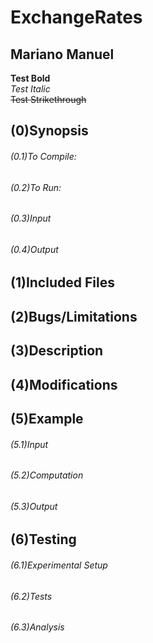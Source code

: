 # ExchangeRates
## Mariano Manuel

**Test Bold**  
*Test Italic*  
~~Test Strikethrough~~  

## (0)Synopsis

######	(0.1)To Compile:
######	(0.2)To Run:
######	(0.3)Input
######	(0.4)Output

## (1)Included Files

## (2)Bugs/Limitations

## (3)Description

## (4)Modifications

## (5)Example

######	(5.1)Input
######	(5.2)Computation
######	(5.3)Output

## (6)Testing

######	(6.1)Experimental Setup
######	(6.2)Tests
######	(6.3)Analysis
